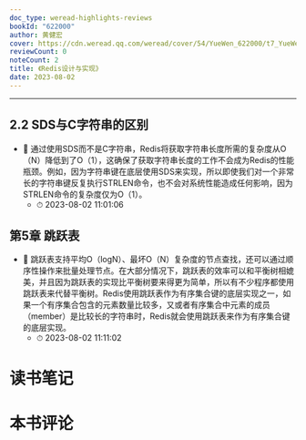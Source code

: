 ```yaml
---
doc_type: weread-highlights-reviews
bookId: "622000"
author: 黄健宏
cover: https://cdn.weread.qq.com/weread/cover/54/YueWen_622000/t7_YueWen_622000.jpg
reviewCount: 0
noteCount: 2
title: 《Redis设计与实现》
date: 2023-08-02
---
```


---


## 2.2 SDS与C字符串的区别


- 📌 通过使用SDS而不是C字符串，Redis将获取字符串长度所需的复杂度从O（N）降低到了O（1），这确保了获取字符串长度的工作不会成为Redis的性能瓶颈。例如，因为字符串键在底层使用SDS来实现，所以即使我们对一个非常长的字符串键反复执行STRLEN命令，也不会对系统性能造成任何影响，因为STRLEN命令的复杂度仅为O（1）。 
    - ⏱ 2023-08-02 11:01:06 
## 第5章 跳跃表


- 📌 跳跃表支持平均O（logN）、最坏O（N）复杂度的节点查找，还可以通过顺序性操作来批量处理节点。在大部分情况下，跳跃表的效率可以和平衡树相媲美，并且因为跳跃表的实现比平衡树要来得更为简单，所以有不少程序都使用跳跃表来代替平衡树。Redis使用跳跃表作为有序集合键的底层实现之一，如果一个有序集合包含的元素数量比较多，又或者有序集合中元素的成员（member）是比较长的字符串时，Redis就会使用跳跃表来作为有序集合键的底层实现。 
    - ⏱ 2023-08-02 11:11:02 

# 读书笔记


# 本书评论
